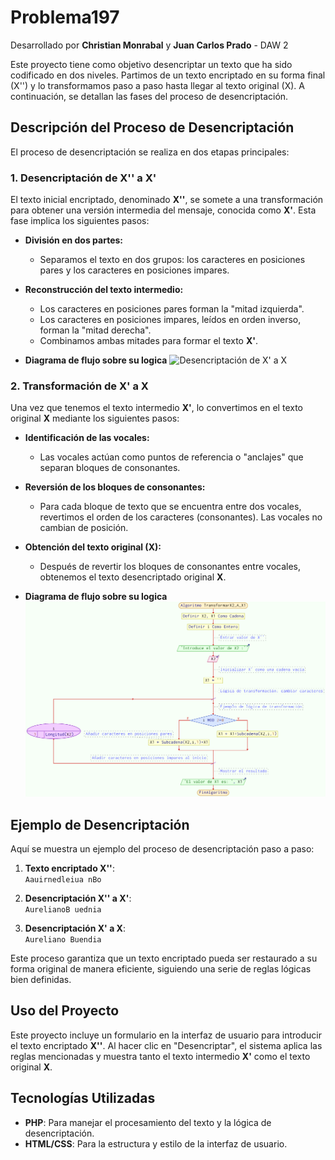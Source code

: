 # Problema197

Desarrollado por **Christian Monrabal** y **Juan Carlos Prado** - DAW 2

Este proyecto tiene como objetivo desencriptar un texto que ha sido codificado en dos niveles. Partimos de un texto encriptado en su forma final (X'') y lo transformamos paso a paso hasta llegar al texto original (X). A continuación, se detallan las fases del proceso de desencriptación.

## Descripción del Proceso de Desencriptación

El proceso de desencriptación se realiza en dos etapas principales:

### 1. Desencriptación de X'' a X'

El texto inicial encriptado, denominado **X''**, se somete a una transformación para obtener una versión intermedia del mensaje, conocida como **X'**. Esta fase implica los siguientes pasos:

- **División en dos partes:** 
   - Separamos el texto en dos grupos: los caracteres en posiciones pares y los caracteres en posiciones impares.
   
- **Reconstrucción del texto intermedio:** 
   - Los caracteres en posiciones pares forman la "mitad izquierda".
   - Los caracteres en posiciones impares, leídos en orden inverso, forman la "mitad derecha".
   - Combinamos ambas mitades para formar el texto **X'**.

- **Diagrama de flujo sobre su logica**
![Desencriptación de X' a X](https://raw.githubusercontent.com/ChristianMonrabal/problemanum197/refs/heads/main/img/X2_X2.png)

### 2. Transformación de X' a X

Una vez que tenemos el texto intermedio **X'**, lo convertimos en el texto original **X** mediante los siguientes pasos:

- **Identificación de las vocales:** 
   - Las vocales actúan como puntos de referencia o "anclajes" que separan bloques de consonantes.
   
- **Reversión de los bloques de consonantes:** 
   - Para cada bloque de texto que se encuentra entre dos vocales, revertimos el orden de los caracteres (consonantes). Las vocales no cambian de posición.
   
- **Obtención del texto original (X):** 
   - Después de revertir los bloques de consonantes entre vocales, obtenemos el texto desencriptado original **X**.

- **Diagrama de flujo sobre su logica**
![Desencriptación de X'' a X'](https://raw.githubusercontent.com/ChristianMonrabal/problemanum197/refs/heads/main/img/X2_X1.png)

## Ejemplo de Desencriptación

Aquí se muestra un ejemplo del proceso de desencriptación paso a paso:

1. **Texto encriptado X''**:  
   `Aauirnedleiua nBo`

2. **Desencriptación X'' a X'**:  
   `AurelianoB uednia`

3. **Desencriptación X' a X**:  
   `Aureliano Buendia`

Este proceso garantiza que un texto encriptado pueda ser restaurado a su forma original de manera eficiente, siguiendo una serie de reglas lógicas bien definidas.

## Uso del Proyecto

Este proyecto incluye un formulario en la interfaz de usuario para introducir el texto encriptado **X''**. Al hacer clic en "Desencriptar", el sistema aplica las reglas mencionadas y muestra tanto el texto intermedio **X'** como el texto original **X**.

## Tecnologías Utilizadas

- **PHP**: Para manejar el procesamiento del texto y la lógica de desencriptación.
- **HTML/CSS**: Para la estructura y estilo de la interfaz de usuario.
